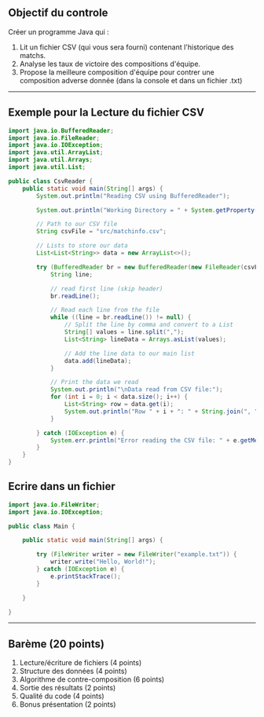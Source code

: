 
## Objectif du controle

Créer un programme Java qui :
1. Lit un fichier CSV (qui vous sera fourni) contenant l'historique des matchs.
2. Analyse les taux de victoire des compositions d'équipe.
3. Propose la meilleure composition d'équipe pour contrer une composition adverse donnée (dans la console et dans un fichier .txt)

---


## Exemple pour la Lecture du fichier CSV

```java
import java.io.BufferedReader;
import java.io.FileReader;
import java.io.IOException;
import java.util.ArrayList;
import java.util.Arrays;
import java.util.List;

public class CsvReader {
    public static void main(String[] args) {
        System.out.println("Reading CSV using BufferedReader");

        System.out.println("Working Directory = " + System.getProperty("user.dir"));

        // Path to our CSV file
        String csvFile = "src/matchinfo.csv";

        // Lists to store our data
        List<List<String>> data = new ArrayList<>();

        try (BufferedReader br = new BufferedReader(new FileReader(csvFile))) {
            String line;

            // read first line (skip header)
            br.readLine();

            // Read each line from the file
            while ((line = br.readLine()) != null) {
                // Split the line by comma and convert to a List
                String[] values = line.split(",");
                List<String> lineData = Arrays.asList(values);

                // Add the line data to our main list
                data.add(lineData);
            }

            // Print the data we read
            System.out.println("\nData read from CSV file:");
            for (int i = 0; i < data.size(); i++) {
                List<String> row = data.get(i);
                System.out.println("Row " + i + ": " + String.join(", ", row));
            }

        } catch (IOException e) {
            System.err.println("Error reading the CSV file: " + e.getMessage());
        }
    }
}
```

## Ecrire dans un fichier

```java
import java.io.FileWriter;
import java.io.IOException;

public class Main {

    public static void main(String[] args) {

        try (FileWriter writer = new FileWriter("example.txt")) {
            writer.write("Hello, World!");
        } catch (IOException e) {
            e.printStackTrace();
        }

    }

}
```

---


## Barème (20 points)

1. Lecture/écriture de fichiers (4 points)
2. Structure des données (4 points)
3. Algorithme de contre-composition (6 points)
4. Sortie des résultats (2 points)
5. Qualité du code (4 points)
6. Bonus présentation (2 points)